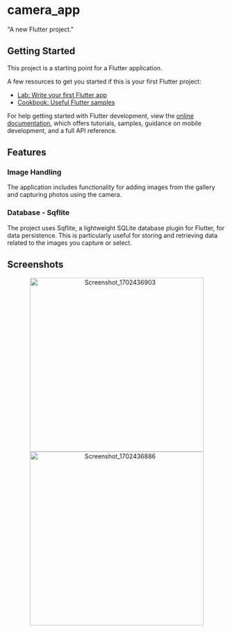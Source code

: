 # camera_app

"A new Flutter project."

## Getting Started

This project is a starting point for a Flutter application.

A few resources to get you started if this is your first Flutter project:

- [Lab: Write your first Flutter app](https://docs.flutter.dev/get-started/codelab)
- [Cookbook: Useful Flutter samples](https://docs.flutter.dev/cookbook)

For help getting started with Flutter development, view the
[online documentation](https://docs.flutter.dev/), which offers tutorials,
samples, guidance on mobile development, and a full API reference.

## Features

### Image Handling

The application includes functionality for adding images from the gallery and capturing photos using the camera.

### Database - Sqflite

The project uses Sqflite, a lightweight SQLite database plugin for Flutter, for data persistence. This is particularly useful for storing and retrieving data related to the images you capture or select.

## Screenshots

<!-- Images in a single row -->
<p align="center">
  <img src="https://github.com/adhilfouzi/camera_app/assets/141894607/1398ce4e-1caf-42c3-a4b2-760f536b0c5a" width="400" alt="Screenshot_1702436903">
  <img src="https://github.com/adhilfouzi/camera_app/assets/141894607/8878089c-e63a-466b-afbe-44d24a5cb8a9" width="400" alt="Screenshot_1702436886">
</p>
